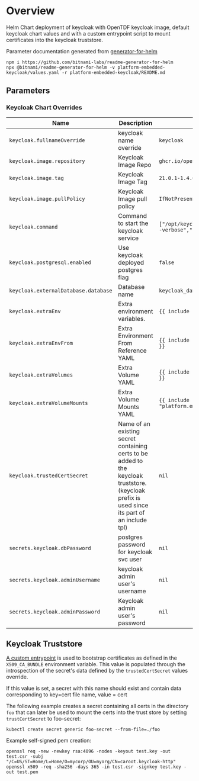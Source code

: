 # Overview
Helm Chart deployment of keycloak with OpenTDF keycloak image, default keycloak chart values and with a custom entrypoint
script to mount certificates into the keycloak truststore.

Parameter documentation generated from [generator-for-helm](https://github.com/bitnami-labs/readme-generator-for-helm)
```shell
npm i https://github.com/bitnami-labs/readme-generator-for-helm
npx @bitnami/readme-generator-for-helm -v platform-embedded-keycloak/values.yaml -r platform-embedded-keycloak/README.md
```

## Parameters

### Keycloak Chart Overrides

| Name                                 | Description                                                                                                                                    | Value                                                                          |
| ------------------------------------ | ---------------------------------------------------------------------------------------------------------------------------------------------- | ------------------------------------------------------------------------------ |
| `keycloak.fullnameOverride`          | keycloak name override                                                                                                                         | `keycloak`                                                                     |
| `keycloak.image.repository`          | Keycloak Image Repo                                                                                                                            | `ghcr.io/opentdf/keycloak`                                                     |
| `keycloak.image.tag`                 | Keycloak Image Tag                                                                                                                             | `21.0.1-1.4.0`                                                                 |
| `keycloak.image.pullPolicy`          | Keycloak Image pull policy                                                                                                                     | `IfNotPresent`                                                                 |
| `keycloak.command`                   | Command to start the keycloak service                                                                                                          | `["/opt/keycloak/custom_bin/kc_custom_entrypoint.sh","--verbose","start-dev"]` |
| `keycloak.postgresql.enabled`        | Use keycloak deployed postgres flag                                                                                                            | `false`                                                                        |
| `keycloak.externalDatabase.database` | Database name                                                                                                                                  | `keycloak_database`                                                            |
| `keycloak.extraEnv`                  | Extra environment variables.                                                                                                                   | `{{ include "platform.embedded.keycloak.extraEnv" . }}`                        |
| `keycloak.extraEnvFrom`              | Extra Environment From Reference YAML                                                                                                          | `{{ include "platform.embedded.keycloak.extraEnvFrom" . }}`                    |
| `keycloak.extraVolumes`              | Extra Volume YAML                                                                                                                              | `{{ include "platform.embedded.keycloak.extraVolumes" . }}`                    |
| `keycloak.extraVolumeMounts`         | Extra Volume Mounts YAML                                                                                                                       | `{{ include "platform.embedded.keycloak.extraVolumeMounts" .}}`                |
| `keycloak.trustedCertSecret`         | Name of an existing secret containing certs to be added to the keycloak truststore. (keycloak prefix is used since its part of an include tpl) | `nil`                                                                          |
| `secrets.keycloak.dbPassword`        | postgres password for keycloak svc user                                                                                                        | `nil`                                                                          |
| `secrets.keycloak.adminUsername`     | keycloak admin user's username                                                                                                                 | `nil`                                                                          |
| `secrets.keycloak.adminPassword`     | Keycloak admin user's password                                                                                                                 | `nil`                                                                          |

## Keycloak Truststore
[A custom entrypoint](./kc_custom_entrypoint.sh) is used to bootstrap certificates as defined in the `X509_CA_BUNDLE`
environment variable.  This value is populated through the introspection of the secret's data defined by the `trustedCertSecret` values override.

If this value is set, a secret with this name should exist and contain data corresponding to key=cert file name, value = cert

The following example creates a secret containing all certs in the directory `foo` that
can later be used to mount the certs into the trust store by setting `trustCertSecret` to foo-secret:

```shell
kubectl create secret generic foo-secret --from-file=./foo
```

Example self-signed pem creation:
```shell
openssl req -new -newkey rsa:4096 -nodes -keyout test.key -out test.csr -subj "/C=US/ST=Home/L=Home/O=mycorp/OU=myorg/CN=caroot.keycloak-http"
openssl x509 -req -sha256 -days 365 -in test.csr -signkey test.key -out test.pem
```